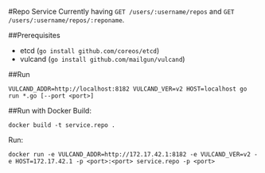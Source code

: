 #Repo Service
Currently having `GET /users/:username/repos` and `GET /users/:username/repos/:reponame`.

##Prerequisites
- etcd (`go install github.com/coreos/etcd`)
- vulcand (`go install github.com/mailgun/vulcand`)

##Run
```
VULCAND_ADDR=http://localhost:8182 VULCAND_VER=v2 HOST=localhost go run *.go [--port <port>]
```


##Run with Docker
Build:

```
docker build -t service.repo .
```

Run:

```
docker run -e VULCAND_ADDR=http://172.17.42.1:8182 -e VULCAND_VER=v2 -e HOST=172.17.42.1 -p <port>:<port> service.repo -p <port>
```
